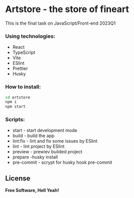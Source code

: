 # Artstore - the store of fineart
This is the final task on JavaScript/Front-end 2023Q1

### Using technologies: 
 - React
 - TypeScript
 - Vite
 - ESlint
 - Prettier
 - Husky

### How to install:
 
 ```sh
cd artstore
npm i
npm start
```

### Scripts:

- start - start development mode
- build - build the app
- lint:fix - lint and fix some issues by ESlint
- lint - lint project by ESlint
- preview - prewiev builded project
- prepare -husky install
- pre-commit - scrypt for husky hook pre-commit

## License

**Free Software, Hell Yeah!**